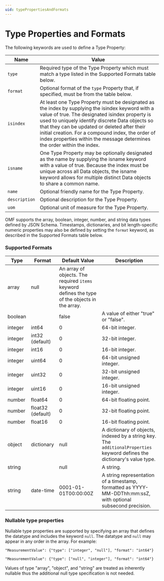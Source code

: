 ```yaml
---
uid: typePropertiesAndFormats
---
```


# Type Properties and Formats

The following keywords are used to define a Type Property:

| Name | Value |							
| --- | --- |
| `type` | Required type of the Type Property which must match a type listed in the Supported Formats table below. |
| `format` | Optional format of the `type` Property that, if specified, must be from the table below. |
| `isindex` | At least one Type Property must be designated as the index by supplying the isindex keyword with a value of true. The designated isindex property is used to uniquely identify discrete Data objects so that they can be updated or deleted after their initial creation. For a compound index, the order of index properties within the message determines the order within the index. |
| `isname` | One Type Property may be optionally designated as the name by supplying the isname keyword with a value of true. Because the index must be unique across all Data objects, the isname keyword allows for multiple distinct Data objects to share a common name. |
| `name` | Optional friendly name for the Type Property. |
| `description` | Optional description for the Type Property. |
| `uom` | Optional unit of measure for the Type Property. |

OMF supports the array, boolean, integer, number, and string data types defined by JSON Schema. Timestamps, dictionaries, and bit length-specific numeric properties may also be 
defined by setting the `format` keyword, as described in the Supported Formats table below.

  
### Supported Formats

| Type | Format | Default Value | Description |
| --- | --- | --- | --- |
| array | null | An array of objects. The required `items` keyword defines the type of the objects in the array. |                        
| boolean | | false | A value of either "true" or "false". |
| integer | int64 | 0 | 64-bit integer. |
| integer | int32 (default) | 0 | 32-bit integer. |
| integer | int16 | 0 | 16-bit integer. |
| integer | uint64 | 0 | 64-bit unsigned integer. |
| integer | uint32 | 0 | 32-bit unsigned integer. |
| integer | uint16 | 0 | 16-bit unsigned integer. |
| number | float64 | 0 | 64-bit floating point. |
| number | float32 (default) | 0 | 32-bit floating point. |
| number | float16 | 0 | 16-bit floating point. |
| object | dictionary | null | A dictionary of objects, indexed by a string key. The `additionalProperties` keyword defines the dictionary\'s value type. |                       
| string | | null | A string. |
| string | date-time | 0001-01-01T00:00:00Z | A string representation of a timestamp, formatted as YYYY-MM-DDThh:mm:ssZ, with optional subsecond precision. |                   


### Nullable type properties

Nullable type properties are supported by specifying an array that defines the datatype and includes the keyword `null`.
The datatype and `null` may appear in any order in the array. For example:

	"MeasurementValue": {"type": ["integer", "null"], "format": "int64"}

	"MeasurementValue": {"type": ["null", "integer"], "format": "int64"}

Values of type "array", "object", and "string" are treated as inherently nullable thus the additional null type specification is not needed.
